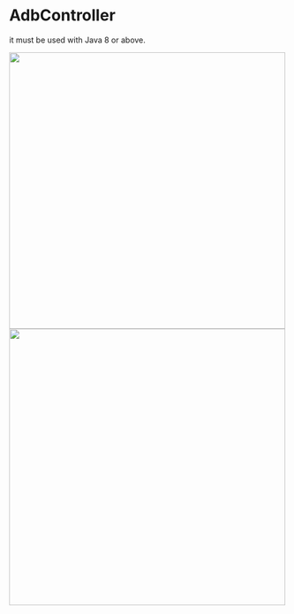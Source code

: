 # AdbController

it must be used with Java 8 or above.

<img src="https://github.com/LeshLiao/AdbController/blob/main/media/01.jpg" width="500">
<img src="https://github.com/LeshLiao/AdbController/blob/main/media/02.jpg" width="500">
